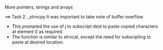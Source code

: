 More pointers, strings and arrays

==> Task 2. _strncpy
It was important to take note of buffer overflow
* This prompted the use of j to subscript dest to paste copied characters at element 0 as required.
* The function is similar to strncat, except the need for subscipting to paste at desired location.
